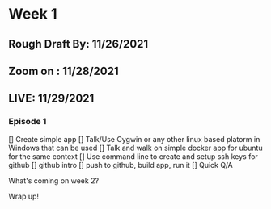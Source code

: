 # Week 1


## Rough Draft By: 11/26/2021
## Zoom on : 11/28/2021
## LIVE: 11/29/2021



### Episode 1

[] Create simple app 
[] Talk/Use Cygwin or any other linux based platorm in Windows that can be used 
[] Talk and walk on simple docker app for ubuntu for the same context 
[] Use command line to create and setup ssh keys for github
[] github intro
[] push to github, build app, run it 
[] Quick Q/A

What's coming on week 2? 


Wrap up!

